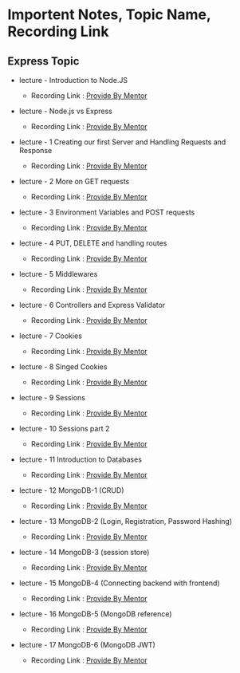 # Importent Notes, Topic Name, Recording Link 

## Express Topic
- lecture - Introduction to Node.JS
    - Recording Link : [Provide By Mentor](https://youtube.com/live/QjfQXBl66f4?feature=share&authuser=0)

- lecture - Node.js vs Express
    - Recording Link : [Provide By Mentor](https://www.youtube.com/watch?v=3cORO1YYh6I&authuser=0)

- lecture - 1 Creating our first Server and Handling Requests and Response
    - Recording Link : [Provide By Mentor](https://www.youtube.com/watch?v=XxEmkzNqAxQ&authuser=0)

- lecture - 2 More on GET requests
    - Recording Link : [Provide By Mentor](https://www.youtube.com/watch?v=GaTP0o6AETo&authuser=0)

- lecture - 3 Environment Variables and POST requests
    - Recording Link : [Provide By Mentor](https://www.youtube.com/watch?v=8VFJEl0_23w&authuser=0)

- lecture - 4 PUT, DELETE and handling routes
    - Recording Link : [Provide By Mentor](https://www.youtube.com/watch?v=JAqJeB4gs6k&authuser=0)

- lecture - 5 Middlewares
    - Recording Link : [Provide By Mentor](https://www.youtube.com/watch?v=wvP1qS2_T8k&authuser=0)

- lecture - 6 Controllers and Express Validator
    - Recording Link : [Provide By Mentor](https://youtube.com/live/LFBvk05Cf6s?feature=share&authuser=0)

- lecture - 7 Cookies
    - Recording Link : [Provide By Mentor](https://www.youtube.com/watch?v=P-QqfysU0KY&authuser=0)

- lecture - 8 Singed Cookies 
    - Recording Link : [Provide By Mentor](https://www.youtube.com/watch?v=JSj8d3eXsVU&authuser=0)

- lecture - 9 Sessions
    - Recording Link : [Provide By Mentor](https://www.youtube.com/watch?v=KlFUzKp8oSw&authuser=0)

- lecture - 10 Sessions part 2
    - Recording Link : [Provide By Mentor](https://www.youtube.com/watch?v=I6myHat47oE&authuser=0)

- lecture - 11 Introduction to Databases
    - Recording Link : [Provide By Mentor](https://www.youtube.com/watch?v=ID7L6XrAfo4&authuser=0)

- lecture - 12 MongoDB-1 (CRUD)
    - Recording Link : [Provide By Mentor](https://www.youtube.com/watch?v=c2waoMr40ig&authuser=0)

- lecture - 13 MongoDB-2 (Login, Registration, Password Hashing)
    - Recording Link : [Provide By Mentor](https://www.youtube.com/watch?v=ymWAf073E-Y&authuser=0)

- lecture - 14 MongoDB-3 (session store)
    - Recording Link : [Provide By Mentor](https://www.youtube.com/watch?v=rdtKViC0f3M&authuser=0)

- lecture - 15 MongoDB-4 (Connecting backend with frontend)
    - Recording Link : [Provide By Mentor](https://www.youtube.com/watch?v=-de1HuB3Gik&authuser=0)

- lecture - 16 MongoDB-5 (MongoDB reference)
    - Recording Link : [Provide By Mentor](https://www.youtube.com/watch?v=NAYKEoiRxsk&authuser=0)

- lecture - 17 MongoDB-6 (MongoDB JWT)
    - Recording Link : [Provide By Mentor](https://www.youtube.com/watch?v=69CmCjMop8E&authuser=0)